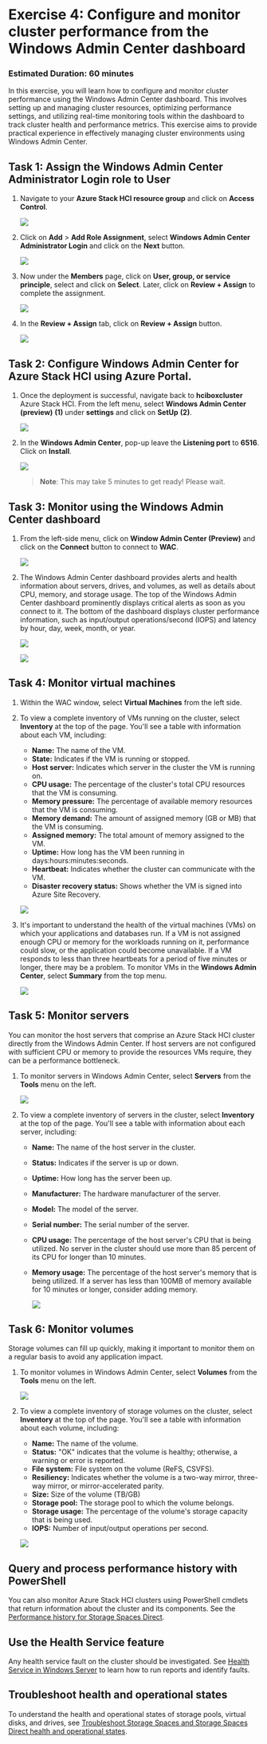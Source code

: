 # Exercise 4: Configure and monitor cluster performance from the Windows Admin Center dashboard

### Estimated Duration: 60 minutes

In this exercise, you will learn how to configure and monitor cluster performance using the Windows Admin Center dashboard. This involves setting up and managing cluster resources, optimizing performance settings, and utilizing real-time monitoring tools within the dashboard to track cluster health and performance metrics. This exercise aims to provide practical experience in effectively managing cluster environments using Windows Admin Center.

## Task 1: Assign the Windows Admin Center Administrator Login role to User 

1. Navigate to your **Azure Stack HCI resource group** and click on **Access Control**.

    ![](./media/accesscontrol.png)

2. Click on **Add** > **Add Role Assignment**, select **Windows Admin Center Administrator Login** and click on the **Next** button.

    ![](./media/roleassign.png)

3. Now under the **Members** page, click on **User, group, or service principle**, select **<inject key="AzureAdUserEmail"></inject>** and click on **Select**. Later, click on **Review + Assign** to complete the assignment.

   ![](./media/roletotheuser.png)

4. In the **Review + Assign** tab, click on **Review + Assign** button.

   ![](./media/roletotheuser1.png)


## Task 2: Configure Windows Admin Center for Azure Stack HCI using Azure Portal.

1. Once the deployment is successful, navigate back to **hciboxcluster** Azure Stack HCI. From the left menu, select **Windows Admin Center (preview)** **(1)** under **settings** and click on **SetUp** **(2)**.

   ![](media/wac-setup.png)

2. In the **Windows Admin Center**, pop-up leave the **Listening port** to **6516**. Click on **Install**. 

   ![](media/wac-install.png)

    >**Note**: This may take 5 minutes to get ready! Please wait.


## Task 3: Monitor using the Windows Admin Center dashboard


1. From the left-side menu, click on **Window Admin Center (Preview)** and click on the **Connect** button to connect to **WAC**.

     ![](media/connectwac.png)

2. The Windows Admin Center dashboard provides alerts and health information about servers, drives, and volumes, as well as details about CPU, memory, and storage usage. The top of the Windows Admin Center dashboard prominently displays critical alerts as soon as you connect to it. The bottom of the dashboard displays cluster performance information, such as input/output operations/second (IOPS) and latency by hour, day, week, month, or year.

    ![](media/dashboard1.png)

    ![](media/dashboard2.png)

## Task 4: Monitor virtual machines

1. Within the WAC window, select **Virtual Machines** from the left side.

2.  To view a complete inventory of VMs running on the cluster, select **Inventory** at the top of the page. You'll see a table with information about each VM, including:

    - **Name:** The name of the VM.
    - **State:** Indicates if the VM is running or stopped.
    - **Host server:** Indicates which server in the cluster the VM is running on.
    - **CPU usage:** The percentage of the cluster's total CPU resources that the VM is consuming.
    - **Memory pressure:** The percentage of available memory resources that the VM is consuming.
    - **Memory demand:** The amount of assigned memory (GB or MB) that the VM is consuming.
    - **Assigned memory:** The total amount of memory assigned to the VM.
    - **Uptime:** How long has the VM been running in days:hours:minutes:seconds.
    - **Heartbeat:** Indicates whether the cluster can communicate with the VM.
    - **Disaster recovery status:** Shows whether the VM is signed into Azure Site Recovery.

    ![](media/vmmonitor1.png)
    
3. It's important to understand the health of the virtual machines (VMs) on which your applications and databases run. If a VM is not assigned enough CPU or memory for the workloads running on it, performance could slow, or the application could become unavailable. If a VM responds to less than three heartbeats for a period of five minutes or longer, there may be a problem. To monitor VMs in the **Windows Admin Center**, select **Summary** from the top menu.
   
    ![](media/VMmonitor2.png)

## Task 5: Monitor servers

 You can monitor the host servers that comprise an Azure Stack HCI cluster directly from the Windows Admin Center. If host servers are not configured with sufficient CPU or memory to provide the resources VMs require, they can be a performance bottleneck.

1. To monitor servers in Windows Admin Center, select **Servers** from the **Tools** menu on the left.

   ![](media/servermonitor1.png)

2. To view a complete inventory of servers in the cluster, select **Inventory** at the top of the page. You'll see a table with information about each server, including:

    - **Name:** The name of the host server in the cluster.
    - **Status:** Indicates if the server is up or down.
    - **Uptime:** How long has the server been up.
    - **Manufacturer:** The hardware manufacturer of the server.
    - **Model:** The model of the server.
    - **Serial number:** The serial number of the server.
    - **CPU usage:** The percentage of the host server's CPU that is being utilized. No server in the cluster should use more than 85 percent of its CPU for longer than 10 minutes. 
    - **Memory usage:** The percentage of the host server's memory that is being utilized. If a server has less than 100MB of memory available for 10 minutes or longer, consider adding memory.
  
      ![](media/servermonitor2.png)

## Task 6: Monitor volumes

Storage volumes can fill up quickly, making it important to monitor them on a regular basis to avoid any application impact. 

1. To monitor volumes in Windows Admin Center, select **Volumes** from the **Tools** menu on  the left.
   
    ![](media/volumes1.png)
   
3. To view a complete inventory of storage volumes on the cluster, select **Inventory** at the top of the page. You'll see a table with information about each volume, including:

    - **Name:** The name of the volume.
    - **Status:** "OK" indicates that the volume is healthy; otherwise, a warning or error is reported.
    - **File system:** File system on the volume (ReFS, CSVFS).
    - **Resiliency:** Indicates whether the volume is a two-way mirror, three-way mirror, or mirror-accelerated parity.
    - **Size:** Size of the volume (TB/GB)
    - **Storage pool:** The storage pool to which the volume belongs.
    - **Storage usage:** The percentage of the volume's storage capacity that is being used.
    - **IOPS:** Number of input/output operations per second.
  
   ![](media/volumes2.png)

## Query and process performance history with PowerShell

You can also monitor Azure Stack HCI clusters using PowerShell cmdlets that return information about the cluster and its components. See the [Performance history for Storage Spaces Direct](/windows-server/storage/storage-spaces/performance-history).

## Use the Health Service feature

Any health service fault on the cluster should be investigated. See [Health Service in Windows Server](/windows-server/failover-clustering/health-service-overview) to learn how to run reports and identify faults.

## Troubleshoot health and operational states

To understand the health and operational states of storage pools, virtual disks, and drives, see [Troubleshoot Storage Spaces and Storage Spaces Direct health and operational states](/windows-server/storage/storage-spaces/storage-spaces-states).
